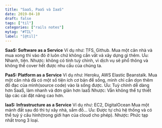```yaml
---
title: "SaaS, PaaS và IaaS"
date: 2019-04-10
draft: false
tags: ["til"]
categories: ["rails notes"]
mytag: "#TIL"
label: "[@til]"
---
```


**SaaS:  Software as a Service**
Ví dụ như: TFS, Github.
Mua một căn nhà và mua xong thì vào đó ở luôn chứ không cần vất vả xây dựng gì thêm.
Ưu: Nhanh, tiện.
Nhược: không có tính tuỳ chỉnh, vì dịch vụ sẽ phổ thông và không thể cover hết được nhu cầu của  chúng ta.

**PaaS:  Platform as a Service**
Ví dụ như: Heroku, AWS Elastic Beanstalk.
Mua một căn nhà đã có một số tiện ích cơ bản để sống, mình chỉ cần dọn thêm đồ đạc của mình(source code) vào là sống được.
Ưu: Tuỳ chỉnh dễ dàng hơn SaaS, làm nhanh và đơn giản hơn IaaS
Nhược: Vẫn không thể tự thiết lập các cài đặt nâng cao hơn.

**IaaS: Infrastructure as a Service**
Ví dụ như: EC2, DigitalOcean
Mua một mảnh đất sau đó thì tự xây nhà, sắm đồ...
Ưu: Được tự chủ hệ thống và có thể tuỳ ý cấu hình(trong giới hạn của cloud cho phép).
Nhược: Phức tạp nhất trong 3 loại.
